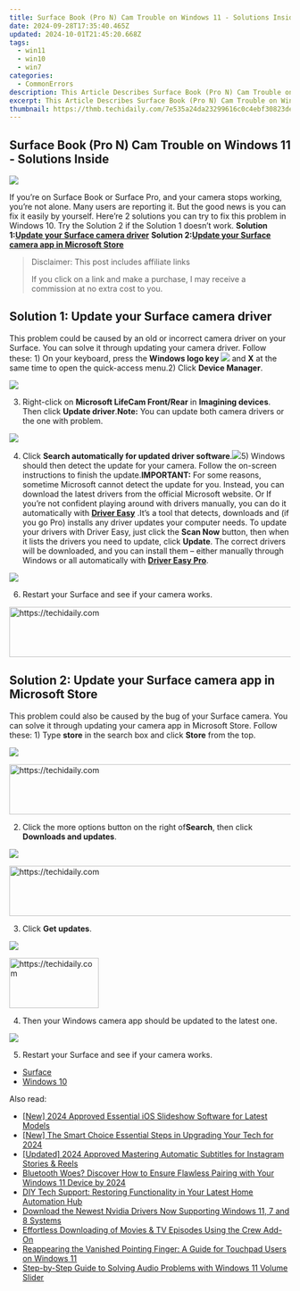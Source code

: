 ```yaml
---
title: Surface Book (Pro N) Cam Trouble on Windows 11 - Solutions Inside
date: 2024-09-28T17:35:40.465Z
updated: 2024-10-01T21:45:20.668Z
tags:
  - win11
  - win10
  - win7
categories:
  - CommonErrors
description: This Article Describes Surface Book (Pro N) Cam Trouble on Windows 11 - Solutions Inside
excerpt: This Article Describes Surface Book (Pro N) Cam Trouble on Windows 11 - Solutions Inside
thumbnail: https://thmb.techidaily.com/7e535a24da23299616c0c4ebf30823de033f9fe39180ca23996553702d15983c.jpg
---
```


## Surface Book (Pro N) Cam Trouble on Windows 11 - Solutions Inside

![](https://images.drivereasy.com/wp-content/uploads/2017/09/img_59cf3f7a6a640.jpg)

If you’re on Surface Book or Surface Pro, and your camera stops working, you’re not alone. Many users are reporting it. But the good news is you can fix it easily by yourself. Here’re 2 solutions you can try to fix this problem in Windows 10\. Try the Solution 2 if the Solution 1 doesn’t work. **Solution 1:[Update your Surface camera driver](https://tools.techidaily.com/drivereasy/download/)**   **Solution 2:[Update your Surface camera app in Microsoft Store](https://tools.techidaily.com/drivereasy/download/)**

>  Disclaimer: This post includes affiliate links
>
>  If you click on a link and make a purchase, I may receive a commission at no extra cost to you.
>

## Solution 1: Update your Surface camera driver

This problem could be caused by an old or incorrect camera driver on your Surface. You can solve it through updating your camera driver. Follow these: 1) On your keyboard, press the   **Windows logo key ![](https://images.drivereasy.com/wp-content/uploads/2017/08/img_59a516b53b983.png)** and **X**  at the same time to open the quick-access menu.2) Click **Device Manager**.

![](https://images.drivereasy.com/wp-content/uploads/2017/09/img_59cf430e0351f.png)

3) Right-click on **Microsoft LifeCam Front/Rear** in **Imagining devices**. Then click **Update driver**.**Note:** You can update both camera drivers or the one with problem.

![](https://images.drivereasy.com/wp-content/uploads/2017/09/img_59cf49561dfae.jpg)

4) Click **Search automatically for updated driver software**.![](https://images.drivereasy.com/wp-content/uploads/2017/09/img_59cf4992138da.png)5) Windows should then detect the update for your camera. Follow the on-screen instructions to finish the update.**IMPORTANT:** For some reasons, sometime Microsoft cannot detect the update for you. Instead, you can download the latest drivers from the official Microsoft website. Or If you’re not confident playing around with drivers manually, you can do it automatically with **[Driver Easy](https://tools.techidaily.com/drivereasy/download/)** .It’s a tool that detects, downloads and (if you go Pro) installs any driver updates your computer needs. To update your drivers with Driver Easy, just click the **Scan Now**  button, then when it lists the drivers you need to update, click **Update**. The correct drivers will be downloaded, and you can install them – either manually through Windows or all automatically with [**Driver Easy Pro**](https://tools.techidaily.com/drivereasy/download/).

![](https://images.drivereasy.com/wp-content/uploads/2017/09/img_59cf519f4d1d0.jpg)

6) Restart your Surface and see if your camera works.

<!-- affiliate ads begin -->
<a href="https://appsumo.8odi.net/c/5597632/2105867/7443" target="_top" id="2105867">
  <img src="//a.impactradius-go.com/display-ad/7443-2105867" border="0" alt="https://techidaily.com" width="728" height="90"/>
</a>
<img height="0" width="0" src="https://appsumo.8odi.net/i/5597632/2105867/7443" style="position:absolute;visibility:hidden;" border="0" />
<!-- affiliate ads end -->

## Solution 2: Update your Surface camera app in Microsoft Store

This problem could also be caused by the bug of your Surface camera. You can solve it through updating your camera app in Microsoft Store. Follow these: 1) Type **store** in the search box and click **Store** from the top.

![](https://images.drivereasy.com/wp-content/uploads/2017/09/img_59cf5564ecae4.png)

<!-- affiliate ads begin -->
<a href="https://ephamedtechinc.pxf.io/c/5597632/2137224/26400" target="_top" id="2137224">
  <img src="//a.impactradius-go.com/display-ad/26400-2137224" border="0" alt="https://techidaily.com" width="728" height="90"/>
</a>
<img height="0" width="0" src="https://ephamedtechinc.pxf.io/i/5597632/2137224/26400" style="position:absolute;visibility:hidden;" border="0" />
<!-- affiliate ads end -->

2) Click the more options button on the right of**Search**, then click **Downloads and updates**.

![](https://images.drivereasy.com/wp-content/uploads/2017/09/img_59cf55bbd4171.png)

<!-- affiliate ads begin -->
<a href="https://appsumo.8odi.net/c/5597632/2144289/7443" target="_top" id="2144289">
  <img src="//a.impactradius-go.com/display-ad/7443-2144289" border="0" alt="https://techidaily.com" width="728" height="90"/>
</a>
<img height="0" width="0" src="https://appsumo.8odi.net/i/5597632/2144289/7443" style="position:absolute;visibility:hidden;" border="0" />
<!-- affiliate ads end -->

3) Click **Get updates**.

![](https://images.drivereasy.com/wp-content/uploads/2017/09/img_59cf560e6aa6c.png)

<!-- affiliate ads begin -->
<a href="https://aligracehair.sjv.io/c/5597632/2135410/19272" target="_top" id="2135410">
  <img src="//a.impactradius-go.com/display-ad/19272-2135410" border="0" alt="https://techidaily.com" width="160" height="90"/>
</a>
<img height="0" width="0" src="https://aligracehair.sjv.io/i/5597632/2135410/19272" style="position:absolute;visibility:hidden;" border="0" />
<!-- affiliate ads end -->

4) Then your Windows camera app should be updated to the latest one.

![](https://images.drivereasy.com/wp-content/uploads/2017/09/img_59cf5ad289ae2.png)

5) Restart your Surface and see if your camera works.

* [Surface](https://tools.techidaily.com/drivereasy/download/)
* [Windows 10](https://tools.techidaily.com/drivereasy/download/)

<ins class="adsbygoogle"
     style="display:block"
     data-ad-format="autorelaxed"
     data-ad-client="ca-pub-7571918770474297"
     data-ad-slot="1223367746"></ins>

<ins class="adsbygoogle"
     style="display:block"
     data-ad-client="ca-pub-7571918770474297"
     data-ad-slot="8358498916"
     data-ad-format="auto"
     data-full-width-responsive="true"></ins>

<span class="atpl-alsoreadstyle">Also read:</span>
<div><ul>
<li><a href="https://fox-glue.techidaily.com/new-2024-approved-essential-ios-slideshow-software-for-latest-models/"><u>[New] 2024 Approved Essential iOS Slideshow Software for Latest Models</u></a></li>
<li><a href="https://fox-info.techidaily.com/new-the-smart-choice-essential-steps-in-upgrading-your-tech-for-2024/"><u>[New] The Smart Choice Essential Steps in Upgrading Your Tech for 2024</u></a></li>
<li><a href="https://instagram-videos.techidaily.com/updated-2024-approved-mastering-automatic-subtitles-for-instagram-stories-and-reels/"><u>[Updated] 2024 Approved Mastering Automatic Subtitles for Instagram Stories & Reels</u></a></li>
<li><a href="https://common-error.techidaily.com/bluetooth-woes-discover-how-to-ensure-flawless-pairing-with-your-windows-11-device-by-2024/"><u>Bluetooth Woes? Discover How to Ensure Flawless Pairing with Your Windows 11 Device by 2024</u></a></li>
<li><a href="https://common-error.techidaily.com/diy-tech-support-restoring-functionality-in-your-latest-home-automation-hub/"><u>DIY Tech Support: Restoring Functionality in Your Latest Home Automation Hub</u></a></li>
<li><a href="https://hardware-help.techidaily.com/download-the-newest-nvidia-drivers-now-supporting-windows-11-7-and-8-systems/"><u>Download the Newest Nvidia Drivers Now Supporting Windows 11, 7 and 8 Systems</u></a></li>
<li><a href="https://some-approaches.techidaily.com/effortless-downloading-of-movies-and-tv-episodes-using-the-crew-add-on/"><u>Effortless Downloading of Movies & TV Episodes Using the Crew Add-On</u></a></li>
<li><a href="https://common-error.techidaily.com/reappearing-the-vanished-pointing-finger-a-guide-for-touchpad-users-on-windows-11/"><u>Reappearing the Vanished Pointing Finger: A Guide for Touchpad Users on Windows 11</u></a></li>
<li><a href="https://common-error.techidaily.com/step-by-step-guide-to-solving-audio-problems-with-windows-11-volume-slider/"><u>Step-by-Step Guide to Solving Audio Problems with Windows 11 Volume Slider</u></a></li>
</ul></div>

